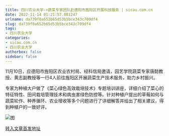 ```yaml
---
title: 四川农业大学->蔬菜专家团队赴德阳市旌阳区开展科技服务 | sicau.com.cn
date: 2022-11-14 01:21:57.081247
urlname: da739f0a652b65d53b5bce343c709df4
slug: da739f0a652b65d53b5bce343c709df4
tags: 
- 四川农业大学
categories:
- sicau.com.cn
- 四川农业大学
authorbox: false
sidebar: false
---
```

11月10日，应德阳市旌阳区农业农村局、经科信局邀请，园艺学院蔬菜专家唐懿教授、黄志副教授等一行4人前往旌阳区开展蔬菜生产技术服务，助力乡村振兴。

专家为种植大户做了《菜心绿色高效栽培技术》专题培训讲座，详细介绍了菜心的特征特性、田间栽培管理技术和病虫害绿色防控等。针对种植户提出的草莓如何与蔬菜轮作、种养循环、农业增收等多个问题进行了详细解答并给出了相关建议，得到种植户的一致好评。

![图](https://news.sicau.edu.cn/__local/2/EB/5B/2333B76C6EFA3DDFF42D059A86B_BEDB58BC_13275.png)

[转入文章首发地址](https://news.sicau.edu.cn/info/1078/70180.htm)
